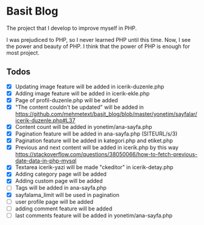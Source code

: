 # Basit Blog

The project that I develop to improve myself in PHP.

I was prejudiced to PHP, so I never learned PHP until this time. Now, I see the power and beauty of PHP. I think that the power of PHP is enough for most project.

## Todos

-   [x] Updating image feature will be added in icerik-duzenle.php
-   [x] Adding image feature will be added in icerik-ekle.php
-   [x] Page of profil-duzenle.php will be added
-   [x] "The content couldn't be updated" will be added in https://github.com/mehmetext/basit_blog/blob/master/yonetim/sayfalar/icerik-duzenle.php#L37
-   [x] Content count will be added in yonetim/ana-sayfa.php
-   [x] Pagination feature will be added in ana-sayfa.php (SITEURL/s/3)
-   [x] Pagination feature will be added in kategori.php and etiket.php
-   [x] Previous and next content will be added in icerik.php by this way https://stackoverflow.com/questions/38050066/how-to-fetch-previous-date-data-in-php-mysql
-   [x] Textarea icerik-yazi will be made "ckeditor" in icerik-detay.php
-   [x] Adding category page will be added
-   [x] Adding custom page will be added
-   [ ] Tags will be added in ana-sayfa.php
-   [x] sayfalama_limit will be used in pagination
-   [ ] user profile page will be added
-   [ ] adding comment feature will be added
-   [ ] last comments feature will be added in yonetim/ana-sayfa.php
